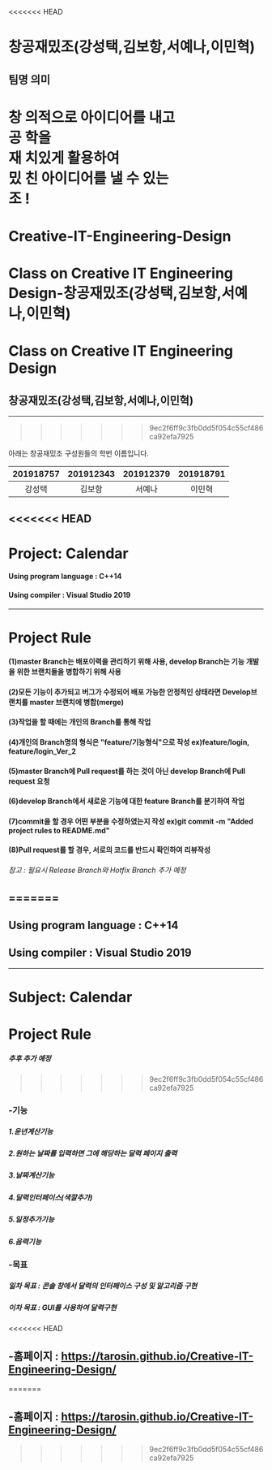 <<<<<<< HEAD
# 창공재밌조(강성택,김보항,서예나,이민혁)

## 팀명 의미
**창** 의적으로 아이디어를 내고  
**공** 학을  
**재** 치있게 활용하여  
**밌** 친 아이디어를 낼 수 있는  
**조** !
=======
# Creative-IT-Engineering-Design
Class on Creative IT Engineering Design-창공재밌조(강성택,김보항,서예나,이민혁)
=======
# Class on Creative IT Engineering Design
## 창공재밌조(강성택,김보항,서예나,이민혁)



-----------------------------------------------
>>>>>>> 9ec2f6ff9c3fb0dd5f054c55cf486ca92efa7925

아래는 창공재밌조 구성원들의 학번 이름입니다.

|201918757| 201912343 | 201912379 | 201918791 |
| :---: | :---: | :---: | :---: |
| 강성택 | 김보항 | 서예나 | 이민혁 |


<<<<<<< HEAD
-------------------------------------------------

# Project: Calendar
#### Using program language : C++14
#### Using compiler : Visual Studio 2019

--------------------------------------------------  
# Project Rule
#### (1)master Branch는 배포이력을 관리하기 위해 사용, develop Branch는 기능 개발을 위한 브랜치들을 병합하기 위해 사용
#### (2)모든 기능이 추가되고 버그가 수정되어 배포 가능한 안정적인 상태라면 Develop브랜치를 master 브랜치에 병합(merge) 
#### (3)작업을 할 때에는 개인의 Branch를 통해 작업
#### (4)개인의 Branch명의 형식은 "feature/기능형식"으로 작성 ex)feature/login, feature/login_Ver_2
#### (5)master Branch에 Pull request를 하는 것이 아닌 develop Branch에 Pull request 요청
#### (6)develop Branch에서 새로운 기능에 대한 feature Branch를 분기하여 작업
#### (7)commit을 할 경우 어떤 부분을 수정하였는지 작성 ex)git commit -m "Added project rules to README.md"
#### (8)Pull request를 할 경우, 서로의 코드를 반드시 확인하여 리뷰작성
###### 참고 : 필요시 Release Branch와 Hotfix Branch 추가 예정
  
  
=======
------------------------------------------------

## Using program language : C++14
## Using compiler : Visual Studio 2019

-------------------------------------------------
# Subject: Calendar

# Project Rule
##### 추후 추가 예정

>>>>>>> 9ec2f6ff9c3fb0dd5f054c55cf486ca92efa7925
### -기능
##### 1.윤년계산기능
##### 2.원하는 날짜를 입력하면 그에 해당하는 달력 페이지 출력
##### 3.날짜계산기능
##### 4.달력인터페이스(색깔추가)
##### 5.일정추가기능
##### 6.음력기능
### -목표
##### 일차 목표 : 콘솔 창에서 달력의 인터페이스 구성 및 알고리즘 구현
##### 이차 목표 : GUI를 사용하여 달력구현

<<<<<<< HEAD
## -홈페이지 : https://tarosin.github.io/Creative-IT-Engineering-Design/
=======
## -홈페이지 : https://tarosin.github.io/Creative-IT-Engineering-Design/
>>>>>>> 9ec2f6ff9c3fb0dd5f054c55cf486ca92efa7925
